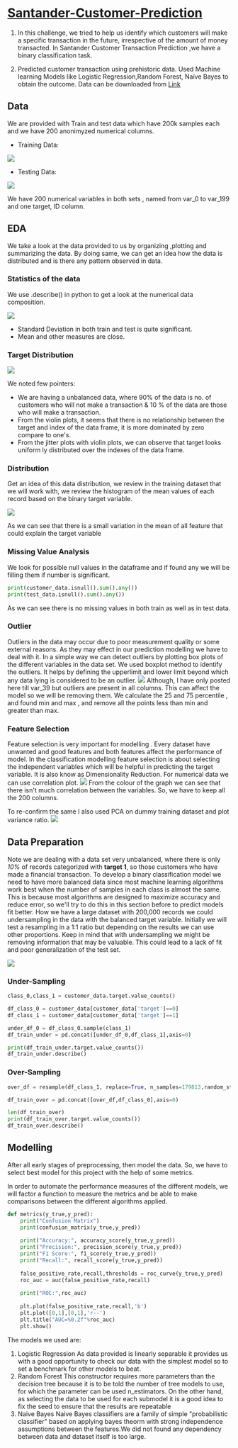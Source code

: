 # [Santander-Customer-Prediction](https://github.com/Deepakit/Santander-Customer-Prediction/blob/main/Santander_prediction.ipynb)

1) In this challenge, we tried to help us identify which customers will make a specific transaction in the future, irrespective of the amount of money transacted. In Santander    Customer Transaction Prediction ,we have a binary classification task.

2) Predicted customer transaction using prehistoric data. Used Machine learning Models like Logistic Regression,Random Forest, Naïve Bayes to obtain the outcome.
   Data can be downloaded from [Link](https://www.kaggle.com/c/santander-customer-transaction-prediction)

## Data
We are provided with Train and test data which have 200k samples each and we have 200 anonimyzed numerical columns. 

* Training Data:

![](/Images/Training_data.PNG)

* Testing Data:

![](/Images/Testing_data.PNG)

We have 200 numerical variables in both sets , named from var_0 to var_199 and one target, ID column.

## EDA

We take a look at the data provided to us by organizing ,plotting and summarizing the data.
By doing same, we can get an idea how the data is distributed and is there any pattern observed in data.

### Statistics of the data
We use .describe() in python to get a look at the numerical data composition.

![](/Images/Describe%20data.PNG)

* Standard Deviation in both train and test is quite significant.
* Mean and other measures are close.

### Target Distribution
![](/Images/Target_dist.PNG)

We noted few pointers:
* We are having a unbalanced data, where 90% of the data is no. of customers who will not make a transaction & 10 % of  the data are those who will make a transaction.
* From the violin plots, it seems that there is no relationship between the target and index of the data frame, it is more dominated by zero compare to one's.
* From the jitter plots with violin plots, we can observe that target looks uniform ly distributed over the indexes of the data frame.

### Distribution
Get an idea of this data distribution, we review in the training dataset that we will work with, we review the histogram of the mean values of each record based on the binary target variable.

![](/Images/dist_of_mean_over_data.PNG)

As we can see that there is a small variation in the mean of all feature that could explain the target variable

### Missing Value Analysis

We look for possible null values in the dataframe and if found any we will be filling them if number is significant.
```python
print(customer_data.isnull().sum().any())
print(test_data.isnull().sum().any())
```
As we can see there is no missing values in both train as well as in test data.

### Outlier
Outliers in the data may occur due to poor measurement quality or some external reasons. As they may effect in our prediction modelling we have to deal with it. In a simple way we can detect outliers by plotting box plots of the different variables in the data set. We used boxplot method to identify the outliers. It helps by defining the upperlimit and lower limit beyond which any data lying is considered to be an outlier. 
![](/Images/outlier.PNG)
Although, I have only posted here till var_39 but outliers are present in all columns. This can affect the model so we will be removing them.
We calculate the 25 and 75 percentile , and found min and max , and remove all the points less than min and greater than max.

### Feature Selection
Feature selection is very important for modelling . Every dataset have unwanted and good features and both features affect the performance of model. In the classification modelling feature selection is about selecting the independent variables which will be helpful in predicting the target variable. It is also know as Dimensionality Reduction. For numerical data we can use correlation plot.
![](/Images/heatmap_1.PNG)
From the colour of the graph we can see that there isn't much correlation between the variables. So, we have to keep all the 200 columns.

To re-confirm the same I also used PCA on dummy training dataset and plot variance ratio.
![](/Images/plot-variance.PNG)

## Data Preparation
Note we are dealing with a data set very unbalanced, where there is only *10%* of records categorized with __target 1__, so those customers who have made a financial transaction.
To develop a binary classification model we need to have more balanced data since most machine learning algorithms work best when the number of samples in each class is almost the same. This is because most algorithms are designed to maximize accuracy and reduce error, so we'll try to do this in this section before to predict models fit better.
How we have a large dataset with 200,000 records we could undersampling in the data with the balanced target variable. Initially we will test a resampling in a 1:1 ratio but depending on the results we can use other proportions. Keep in mind that with undersampling we might be removing information that may be valuable. This could lead to a lack of fit and poor generalization of the test set.

![](/main/Images/Sampling.PNG)

### Under-Sampling
```python
class_0,class_1 = customer_data.target.value_counts()

df_class_0 = customer_data[customer_data['target']==0]
df_class_1 = customer_data[customer_data['target']==1]

under_df_0 = df_class_0.sample(class_1)
df_train_under = pd.concat([under_df_0,df_class_1],axis=0)

print(df_train_under.target.value_counts())
df_train_under.describe()
```

### Over-Sampling
```python
over_df = resample(df_class_1, replace=True, n_samples=179813,random_state=123)

df_train_over = pd.concat([over_df,df_class_0],axis=0)

len(df_train_over)
print(df_train_over.target.value_counts())
df_train_over.describe()
```

## Modelling
After all early stages of preprocessing, then model the data. So, we have to select best model for this project with the help of some metrics.

In order to automate the performance measures of the different models, we will factor a function to measure the metrics and be able to make comparisons between the different algorithms applied.
```python
def metrics(y_true,y_pred):
    print("Confusion Matrix")
    print(confusion_matrix(y_true,y_pred))
    
    print("Accuracy:", accuracy_score(y_true,y_pred))
    print("Precision:", precision_score(y_true,y_pred))
    print("F1 Score:", f1_score(y_true,y_pred))
    print("Recall:", recall_score(y_true,y_pred))
    
    false_positive_rate,recall,thresholds = roc_curve(y_true,y_pred)
    roc_auc = auc(false_positive_rate,recall)
    
    print("ROC:",roc_auc)
    
    plt.plot(false_positive_rate,recall,'b')
    plt.plot([0,1],[0,1],'r--')
    plt.title("AUC=%0.2f"%roc_auc)
    plt.show()
```
The models we used are:
1) Logistic Regression
   As data provided is linearly separable it provides us with a good opportunity to check our data with the simplest model so to set a benchmark for other models to beat.
2) Random Forest
   This constructor requires more parameters than the decision tree because it is to be told the number of tree models to use, for which the parameter can be used                n_estimators. On the other hand, as selecting the data to be used for each submodel it is a good idea to fix the seed to ensure that the results are repeatable
3) Naive Bayes
   Naive Bayes classifiers are a family of simple "probabilistic classifier" based on applying bayes theorm with strong independence assumptions between the features.We did      not found any dependency between data and dataset itself is too large.

